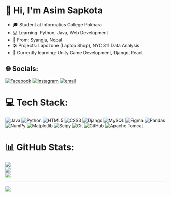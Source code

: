 # 👋 Hi, I'm Asim Sapkota
- 🎓 Student at Informatics College Pokhara
- 💻 Learning: Python, Java, Web Development
- 📍 From: Syangja, Nepal
- 🛠 Projects: Lapozone (Laptop Shop), NYC 311 Data Analysis
- 🌱 Currently learning: Unity Game Development, Django, React
## 🌐 Socials:
[![Facebook](https://img.shields.io/badge/Facebook-%231877F2.svg?logo=Facebook&logoColor=white)](https://facebook.com/asim.sapkota.509) [![Instagram](https://img.shields.io/badge/Instagram-%23E4405F.svg?logo=Instagram&logoColor=white)](https://instagram.com/__ashim__sapkota) [![email](https://img.shields.io/badge/Email-D14836?logo=gmail&logoColor=white)](mailto:ashimsapkota326@gmail.com) 

# 💻 Tech Stack:
![Java](https://img.shields.io/badge/java-%23ED8B00.svg?style=for-the-badge&logo=openjdk&logoColor=white) ![Python](https://img.shields.io/badge/python-3670A0?style=for-the-badge&logo=python&logoColor=ffdd54) ![HTML5](https://img.shields.io/badge/html5-%23E34F26.svg?style=for-the-badge&logo=html5&logoColor=white) ![CSS3](https://img.shields.io/badge/css3-%231572B6.svg?style=for-the-badge&logo=css3&logoColor=white) ![Django](https://img.shields.io/badge/django-%23092E20.svg?style=for-the-badge&logo=django&logoColor=white) ![MySQL](https://img.shields.io/badge/mysql-4479A1.svg?style=for-the-badge&logo=mysql&logoColor=white) ![Figma](https://img.shields.io/badge/figma-%23F24E1E.svg?style=for-the-badge&logo=figma&logoColor=white) ![Pandas](https://img.shields.io/badge/pandas-%23150458.svg?style=for-the-badge&logo=pandas&logoColor=white) ![NumPy](https://img.shields.io/badge/numpy-%23013243.svg?style=for-the-badge&logo=numpy&logoColor=white) ![Matplotlib](https://img.shields.io/badge/Matplotlib-%23ffffff.svg?style=for-the-badge&logo=Matplotlib&logoColor=black) ![Scipy](https://img.shields.io/badge/SciPy-%230C55A5.svg?style=for-the-badge&logo=scipy&logoColor=%white) ![Git](https://img.shields.io/badge/git-%23F05033.svg?style=for-the-badge&logo=git&logoColor=white) ![GitHub](https://img.shields.io/badge/github-%23121011.svg?style=for-the-badge&logo=github&logoColor=white)
![Apache Tomcat](https://img.shields.io/badge/apache%20tomcat-%23F8DC75.svg?style=for-the-badge&logo=apache-tomcat&logoColor=black)
# 📊 GitHub Stats:
![](https://github-readme-stats.vercel.app/api?username=ashimsapkota0321&theme=dark&hide_border=false&include_all_commits=false&count_private=false)<br/>
![](https://nirzak-streak-stats.vercel.app/?user=ashimsapkota0321&theme=dark&hide_border=false)<br/>
![](https://github-readme-stats.vercel.app/api/top-langs/?username=ashimsapkota0321&theme=dark&hide_border=false&include_all_commits=false&count_private=false&layout=compact)

---
[![](https://visitcount.itsvg.in/api?id=ashimsapkota0321&icon=0&color=0)](https://visitcount.itsvg.in)

<!-- Proudly created with GPRM ( https://gprm.itsvg.in ) -->
